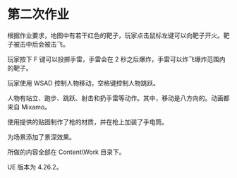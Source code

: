 # 第二次作业

根据作业要求，地图中有若干红色的靶子，玩家点击鼠标左键可以向靶子开火。靶子被击中后会被击飞。

玩家按下 F 键可以投掷手雷，手雷会在 2 秒之后爆炸，手雷可以炸飞爆炸范围内的靶子。

玩家使用 WSAD 控制人物移动，空格键控制人物跳跃。

人物有站立、跑步、跳跃、射击和扔手雷等动作。其中，移动是八方向的。动画都来自 Mixamo。

使用提供的贴图制作了枪的材质，并在枪上加装了手电筒。

为场景添加了景深效果。

所做的内容全部在 Content\Work 目录下。

UE 版本为 4.26.2。